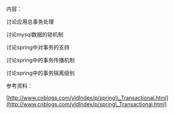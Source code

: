 内容：

讨论应用总事务处理

讨论mysql数据的锁机制

讨论spring中对事务的支持

讨论spring中的事务传播机制

讨论spring中的事务隔离级别

参考资料：

[http://www.cnblogs.com/yldIndex/p/spring\\_Transactional.html](http://www.cnblogs.com/yldIndex/p/spring\_Transactional.html)

